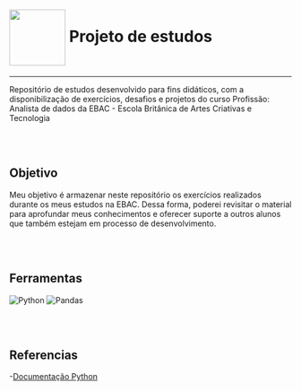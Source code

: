 <h1>
    <a href="https://ebaconline.com.br/">
     <img align="center" width="100px" src="https://ncdn0.infojobs.com.br/logos/Company_Evaluation/9640067.jpg"></a>
    <span> Projeto de estudos</span>
</h1>

---

Repositório de estudos desenvolvido para fins didáticos, com a disponibilização de exercícios, desafios e projetos do curso Profissão: Analista de dados da EBAC - Escola Britânica de Artes Criativas e Tecnologia



<br>
<br>

## Objetivo

Meu objetivo é armazenar neste repositório os exercícios realizados durante os meus estudos na EBAC. Dessa forma, poderei revisitar o material para aprofundar meus conhecimentos e oferecer suporte a outros alunos que também estejam em processo de desenvolvimento.

<br>
<br>

## Ferramentas

![Python](https://img.shields.io/badge/-Python-3776AB?logo=python&logoColor=30A3DC) ![Pandas](https://img.shields.io/badge/-Pandas-130654?logo=pandas&logoColor=#150458)

<br>
<br>

## Referencias

-[Documentação Python](https://docs.python.org/3/library/)

